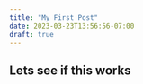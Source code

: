 ```yaml
---
title: "My First Post"
date: 2023-03-23T13:56:56-07:00
draft: true
---
```


## Lets see if this works